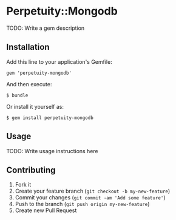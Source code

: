 # Perpetuity::Mongodb

TODO: Write a gem description

## Installation

Add this line to your application's Gemfile:

    gem 'perpetuity-mongodb'

And then execute:

    $ bundle

Or install it yourself as:

    $ gem install perpetuity-mongodb

## Usage

TODO: Write usage instructions here

## Contributing

1. Fork it
2. Create your feature branch (`git checkout -b my-new-feature`)
3. Commit your changes (`git commit -am 'Add some feature'`)
4. Push to the branch (`git push origin my-new-feature`)
5. Create new Pull Request
